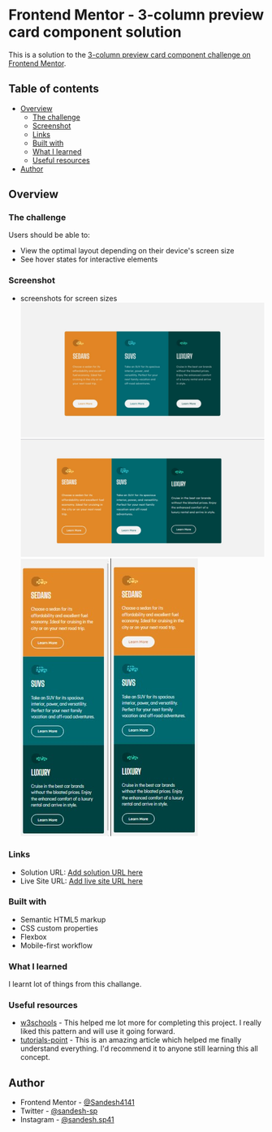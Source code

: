 # Frontend Mentor - 3-column preview card component solution

This is a solution to the [3-column preview card component challenge on Frontend Mentor](https://www.frontendmentor.io/challenges/3column-preview-card-component-pH92eAR2-). 

## Table of contents

- [Overview](#overview)
  - [The challenge](#the-challenge)
  - [Screenshot](#screenshot)
  - [Links](#links)
  - [Built with](#built-with)
  - [What I learned](#what-i-learned)
  - [Useful resources](#useful-resources)
- [Author](#author)



## Overview

### The challenge

Users should be able to:

- View the optimal layout depending on their device's screen size
- See hover states for interactive elements

### Screenshot
- screenshots for screen sizes
![desktop-size-screenshot](./design/desktop-design.jpg)
![desktop-active-state-screenshot](./design/desktop-hover-state.jpg)
![mobile-view](./design/mobile-solution-screenshot.jpg)
![mobile-activeState-view](./design/mobile-hover-state-screenshot.jpg)

### Links

- Solution URL: [Add solution URL here](https://your-solution-url.com)
- Live Site URL: [Add live site URL here](https://your-live-site-url.com)


### Built with

- Semantic HTML5 markup
- CSS custom properties
- Flexbox
- Mobile-first workflow

### What I learned
I learnt lot of things from this challange.


### Useful resources

- [w3schools](https://www.w3schools.com) - This helped me lot more for completing this project. I really liked this pattern and will use it going forward.
- [tutorials-point](https://www.tutorialspoint.com) - This is an amazing article which helped me finally understand everything. I'd recommend it to anyone still learning this all concept.


## Author

- Frontend Mentor - [@Sandesh4141](https://www.frontendmentor.io/profile/Sandesh4141)
- Twitter - [@sandesh-sp](https://www.twitter.com/@Sandesh32971351)
- Instagram - [@sandesh.sp41](https://www.instagram.com/sandesh.sp41)

